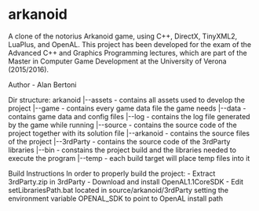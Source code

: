 # arkanoid
A clone of the notorius Arkanoid game, using C++, DirectX, TinyXML2, LuaPlus, and OpenAL. This project has been developed for the exam of the Advanced C++ and Graphics Programming lectures, which are part of the Master in Computer Game Development at the University of Verona (2015/2016).

Author - Alan Bertoni

Dir structure:
arkanoid
|--assets - contains all assets used to develop the project
|--game - contains every game data file the game needs
	|--data - contains game data and config files
	|--log - contains the log file generated by the game while running
|--source - contains the source code of the project together with its solution file
	|--arkanoid - contains the source files of the project
		|--3rdParty - contains the source code of the 3rdParty libraries
	|--bin - constains the project build and the libraries needed to execute the program
	|--temp - each build target will place temp files into it

Build Instructions
In order to properly build the project:
	- Extract 3rdParty.zip in 3rdParty
	- Download and install OpenAL1.1CoreSDK
	- Edit setLibrariesPath.bat located in source/arkanoid/3rdParty setting the environment variable OPENAL_SDK to point to OpenAL install path
